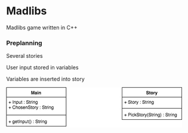 # Madlibs
Madlibs game written in C++

### Preplanning
Several stories

User input stored in variables

Variables are inserted into story

![Class Diagram](https://github.com/Arcane-Panda/Madlibs/blob/master/Mad%20Libs%20Class%20Diagram.jpg)
